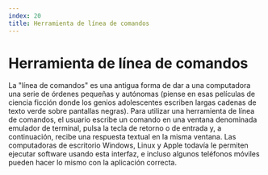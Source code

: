 ```yaml
---
index: 20
title: Herramienta de línea de comandos
---
```

# Herramienta de línea de comandos 

La "línea de comandos" es una antigua forma de dar a una computadora una serie de órdenes pequeñas y autónomas (piense en esas películas de ciencia ficción donde los genios adolescentes escriben largas cadenas de texto verde sobre pantallas negras). Para utilizar una herramienta de línea de comandos, el usuario escribe un comando en una ventana denominada emulador de terminal, pulsa la tecla de retorno o de entrada y, a continuación, recibe una respuesta textual en la misma ventana. Las computadoras de escritorio Windows, Linux y Apple todavía le permiten ejecutar software usando esta interfaz, e incluso algunos teléfonos móviles pueden hacer lo mismo con la aplicación correcta.